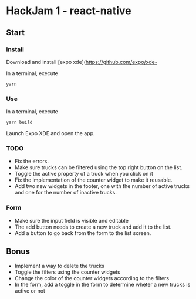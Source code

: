 # HackJam 1 - react-native

## Start

### Install

Download and install [expo xde](https://github.com/expo/xde-

In a terminal, execute
```
yarn
```

### Use

In a terminal, execute
```
yarn build
```

Launch Expo XDE and open the app.

### TODO

* Fix the errors.
* Make sure trucks can be filtered using the top right button on the list.
* Toggle the active property of a truck when you click on it
* Fix the implementation of the counter widget to make it reusable.
* Add two new widgets in the footer, one with the number of active trucks and one for the number of inactive trucks.

### Form
* Make sure the input field is visible and editable
* The add button needs to create a new truck and add it to the list.
* Add a button to go back from the form to the list screen.


## Bonus
- Implement a way to delete the trucks
- Toggle the filters using the counter widgets
- Change the color of the counter widgets according to the filters
- In the form, add a toggle in the form to determine wheter a new trucks is active or not 

